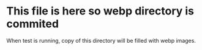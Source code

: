 
# This file is here so webp directory is commited

When test is running, copy of this directory will be filled with webp images.  
